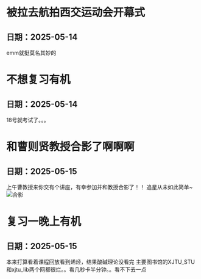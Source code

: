 # 被拉去航拍西交运动会开幕式
## 日期：2025-05-14
emm就挺莫名其妙的

# 不想复习有机
## 日期：2025-05-14
18号就考试了。。。

# 和曹则贤教授合影了啊啊啊
## 日期：2025-05-15
上午曹教授来你交有个讲座，有幸参加并和教授合影了！！
追星从未如此简单~
![合影](https://raw.githubusercontent.com/lsqkk/image/main/IMG_20250515_124542.jpg)

# 复习一晚上有机
## 日期：2025-05-15
本来打算看着课程回放看到烯烃，结果酸碱理论没看完
主要图书馆的XJTU_STU和xjtu_lib两个网都很烂。。看几秒卡半分钟。。看不下去一点
